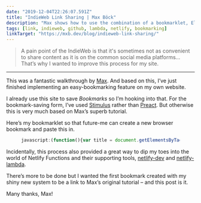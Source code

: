 ```yaml
---
date: "2019-12-04T22:26:07.591Z"
title: "IndieWeb Link Sharing | Max Böck"
description: "Max shows how to use the combination of a bookmarklet, Eleventy, Netlify Functions and Github to share links on your personal website."
tags: [link, indieweb, github, lambda, netlify, bookmarking]
linkTarget: "https://mxb.dev/blog/indieweb-link-sharing/"
---
```

> A pain point of the IndieWeb is that it's sometimes not as convenient to share content as it is on the common social media platforms… That’s why I wanted to improve this process for my site.
---

This was a fantastic walkthrough by [Max](https://twitter.com/mxbck). And based on this, I’ve just finished implementing an easy-bookmarking feature on my own website. 

I already use this site to save _Bookmarks_ so I’m hooking into that. For the bookmark-saving form, I’ve used [Stimulus](https://stimulusjs.org/) rather than [Preact](https://preactjs.com/). But otherwise this is very much based on Max’s superb tutorial.

Here’s my bookmarklet so that future-me can create a new browser bookmark and paste this in.

<figure>
  
``` js
javascript:(function(){var title = document.getElementsByTagName('title')[0].innerHTML;title = encodeURIComponent(title);var selection = '';if (window.getSelection) {selection = window.getSelection().toString();} else if (document.selection &amp;&amp; document.selection.type != 'Control') {selection = document.selection.createRange().text;}selection = encodeURIComponent(selection);new_window=window.open('https://fuzzylogic.me/bookmarker/?title='+title+'&amp;body='+selection+'&amp;url='+encodeURIComponent(document.location.href),'Sharer','resizable,scrollbars,status=0,toolbar=0,menubar=0,titlebar=0,width=680,height=700,location=0');})();
```
  
</figure>

Incidentally, this process also provided a great way to dip my toes into the world of Netlify Functions and their supporting tools, [netlify-dev](https://www.netlify.com/products/dev/) and [netlify-lambda](https://github.com/netlify/netlify-lambda).

There’s more to be done but I wanted the first bookmark created with my shiny new system to be a link to Max’s original tutorial – and this post is it. 

Many thanks, Max! 
